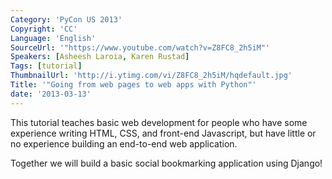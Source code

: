 ```yaml
---
Category: 'PyCon US 2013'
Copyright: 'CC'
Language: 'English'
SourceUrl: '"https://www.youtube.com/watch?v=Z8FC8_2h5iM"'
Speakers: [Asheesh Laroia, Karen Rustad]
Tags: [tutorial]
ThumbnailUrl: 'http://i.ytimg.com/vi/Z8FC8_2h5iM/hqdefault.jpg'
Title: '"Going from web pages to web apps with Python"'
date: '2013-03-13'
---
```

This tutorial teaches basic web development for people who have some experience writing HTML, CSS, and front-end Javascript, but have little or no experience building an end-to-end web application.

Together we will build a basic social bookmarking application using Django!